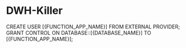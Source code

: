 # DWH-Killer

CREATE USER [{FUNCTION_APP_NAME}] FROM EXTERNAL PROVIDER;
GRANT CONTROL ON DATABASE::[{DATABASE_NAME}] TO [{FUNCTION_APP_NAME}];
